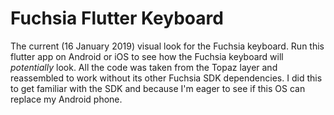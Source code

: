# Fuchsia Flutter Keyboard

The current (16 January 2019) visual look for the Fuchsia keyboard. Run this flutter app on Android
or iOS to see how the Fuchsia keyboard will *potentially* look. All the code was taken from the Topaz
layer and reassembled to work without its other Fuchsia SDK dependencies. I did this to get familiar 
with the SDK and because I'm eager to see if this OS can replace my Android phone. 
